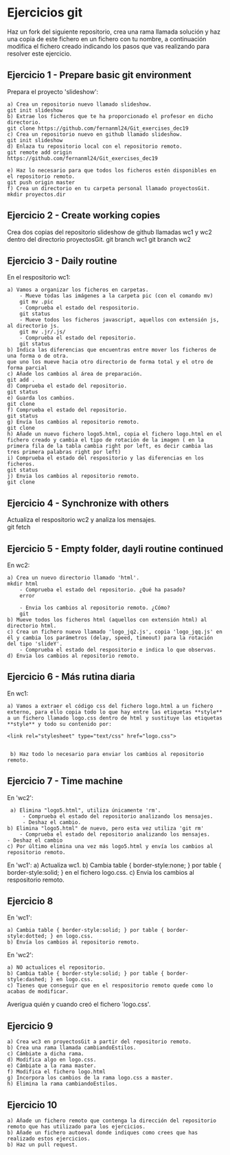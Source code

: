 # Ejercicios git 

Haz un fork del siguiente repositorio, crea una rama llamada solución  y haz una copia de este fichero en un fichero con tu nombre, a continuación  modifica el fichero creado indicando los pasos que vas realizando para resolver este ejercicio.

## Ejercicio 1 - Prepare basic git environment
Prepara el proyecto 'slideshow':

	a) Crea un repositorio nuevo llamado slideshow.
	git init slideshow
	b) Extrae los ficheros que te ha proporcionado el profesor en dicho directorio.
	git clone https://github.com/fernanml24/Git_exercises_dec19
	c) Crea un repositorio nuevo en github llamado slideshow.
	git init slideshow
	d) Enlaza tu repositorio local con el repositorio remoto.
	git remote add origin https://github.com/fernanml24/Git_exercises_dec19

	e) Haz lo necesario para que todos los ficheros estén disponibles en el repositorio remoto.
	git push origin master
	f) Crea un directorio en tu carpeta personal llamado proyectosGit.
	mkdir proyectos.dir
		
## Ejercicio 2 - Create working copies
Crea dos copias del repositorio slideshow de github llamadas wc1 y wc2 dentro del directorio proyectosGit. 
git branch wc1
git branch wc2

## Ejercicio 3 - Daily routine
En el respositorio wc1:

	a) Vamos a organizar los ficheros en carpetas.
		- Mueve todas las imágenes a la carpeta pic (con el comando mv)
		git mv .pic
		- Comprueba el estado del respositorio.
		git status
		- Mueve todos los ficheros javascript, aquellos con extensión js, al directorio js.
		git mv .jr/.js/
		- Comprueba el estado del repositorio.
		git status
	b) Indica las diferencias que encuentras entre mover los ficheros de una forma o de otra.
	que uno los mueve hacia otro directorio de forma total y el otro de forma parcial
	c) Añade los cambios al área de preparación.
	git add .
	d) Comprueba el estado del repositorio.
	git status
	e) Guarda los cambios.
	git clone
	f) Comprueba el estado del repositorio.
	git status
	g) Envía los cambios al repositorio remoto.
	git clone
	h) Añade un nuevo fichero logo5.html, copia el fichero logo.html en el fichero creado y cambia el tipo de rotación de la imagen ( en la primera fila de la tabla cambia right por left, es decir cambia las tres primera palabras right por left)
	i) Comprueba el estado del respositorio y las diferencias en los ficheros.
	git status
	j) Envia los cambios al repositorio remoto.
	git clone

## Ejercicio 4 - Synchronize with others

Actualiza el respositorio wc2 y analiza los mensajes.	
	git fetch

## Ejercicio 5 - Empty folder, dayli routine continued

En wc2:

	a) Crea un nuevo directorio llamado 'html'.
	mkdir html
		- Comprueba el estado del repositorio. ¿Qué ha pasado?	
		error
		
		- Envia los cambios al repositorio remoto. ¿Cómo?
		git 
	b) Mueve todos los ficheros html (aquellos con extensión html) al directorio html.
	c) Crea un fichero nuevo llamado 'logo_jq2.js', copia 'logo_jqq.js' en él y cambia los parámetros (delay, speed, timeout) para la rotación del tipo 'slideY'.
		- Comprueba el estado del respositorio e indica lo que observas.
	d) Envia los cambios al repositorio remoto.

## Ejercicio 6 - Más rutina diaria
En wc1:

	a) Vamos a extraer el código css del fichero logo.html a un fichero externo, para ello copia todo lo que hay entre las etiquetas **style** a un fichero llamado logo.css dentro de html y sustituye las etiquetas **style** y todo su contenido por: 

	<link rel="stylesheet" type="text/css" href="logo.css">

 
	 b) Haz todo lo necesario para enviar los cambios al repositorio remoto.
 
 ## Ejercicio 7 - Time machine 
 En 'wc2':

	 a) Elimina "logo5.html", utiliza únicamente 'rm'.
		 - Comprueba el estado del repositorio analizando los mensajes.
		 - Deshaz el cambio.
 	b) Elimina "logo5.html" de nuevo, pero esta vez utiliza 'git rm'
 		- Comprueba el estado del repositorio analizando los mensajes.
 	- Deshaz el cambio
 	c) Por último elimina una vez más logo5.html y envía los cambios al repositorio remoto.
 
 En 'wc1':
 	a) Actualiza wc1.
	 b) Cambia table { border-style:none; } por table { border-style:solid; } en el fichero logo.css.
 	c) Envia los cambios al respositorio remoto.
 
 ## Ejercicio 8
 
 En 'wc1':
 	
 	a) Cambia table { border-style:solid; } por table { border-style:dotted; } en logo.css.
 	b) Envía los cambios al repositorio remoto.
 	
 En 'wc2':
 
 	a) NO actualices el repositorio.
 	b) Cambia table { border-style:solid; } por table { border-style:dashed; } en logo.css.
 	c) Tienes que conseguir que en el respositorio remoto quede como lo acabas de modificar.
 	
 Averigua quién y cuando creó el fichero 'logo.css'.
 	
 	
## Ejercicio 9

	a) Crea wc3 en proyectosGit a partir del repositorio remoto.
	b) Crea una rama llamada cambiandoEstilos.
	c) Cámbiate a dicha rama.
	d) Modifica algo en logo.css.
	e) Cámbiate a la rama master.
	f) Modifica el fichero logo.html
	g) Incorpora los cambios de la rama logo.css a master.
	h) Elimina la rama cambiandoEstilos.
	
## Ejercicio 10

	a) Añade un fichero remoto que contenga la dirección del repositorio remoto que has utilizado para los ejercicios.
	b) Añade un fichero autoeval donde indiques como crees que has realizado estos ejercicios.
	b) Haz un pull request.

